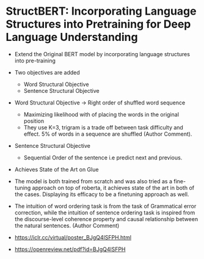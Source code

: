 # StructBERT: Incorporating Language Structures into Pretraining for Deep Language Understanding
- Extend the Original BERT model by incorporating language structures into pre-training
- Two objectives are added 
    - Word Structural Objective
    - Sentence Structural Objective
- Word Structural Objective -> Right order of shuffled word sequence
    - Maximizing likelihood with of placing the words in the original position
    - They use K=3, trigram is a trade off between task difficulty and effect. 5% of words in a sequence are shuffled (Author Comment).
- Sentence Structural Objective
    - Sequential Order of the sentence i.e predict next and previous.
- Achieves State of the Art on Glue
- The model is both trained from scratch and was also tried as a fine-tuning approach on top of roberta, it achieves state of the art in both of the cases. Displaying its efficacy to be a finetuning approach as well.
- The intuition of word ordering task is from the task of Grammatical error correction, while the intuition of sentence ordering task is inspired from the discourse-level coherence property and causal relationship between the natural sentences. (Author Comment)

- https://iclr.cc/virtual/poster_BJgQ4lSFPH.html
- https://openreview.net/pdf?id=BJgQ4lSFPH